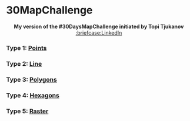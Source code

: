 # 30MapChallenge

<p align="center">
  <b>My version of the #30DaysMapChallenge initiated by Topi Tjukanov</b><br>
  <a href="https://www.linkedin.com/in/nico-man-a60303107/">:briefcase:LinkedIn</a>
</p>

### Type 1: [Points](https://github.com/nicoleleman/30MapChallenge/tree/master/contributions/Type01_Points)

### Type 2: [Line](https://github.com/nicoleleman/30MapChallenge/tree/master/contributions/Type02_Lines)

### Type 3: [Polygons]()

### Type 4: [Hexagons]()

### Type 5: [Raster]()
